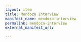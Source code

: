 ```yaml
---
layout: item
title: Mendoza Interview
manifest_name: mendoza-interview
permalink: mendoza-interview
external_manifest_url: 

---
```

<!-- Add an essay or interpretive material below this line,
using HTML or markdown.  Do not modify this file above this line -->
